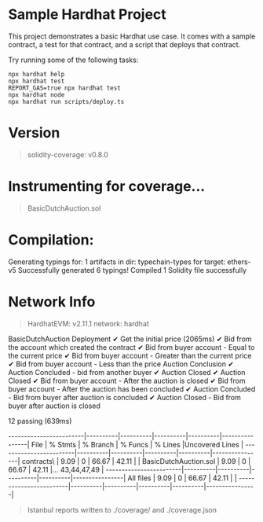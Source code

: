 # Sample Hardhat Project

This project demonstrates a basic Hardhat use case. It comes with a sample contract, a test for that contract, and a script that deploys that contract.

Try running some of the following tasks:

```shell
npx hardhat help
npx hardhat test
REPORT_GAS=true npx hardhat test
npx hardhat node
npx hardhat run scripts/deploy.ts
```


Version
=======
> solidity-coverage: v0.8.0

Instrumenting for coverage...
=============================

> BasicDutchAuction.sol

Compilation:
============

Generating typings for: 1 artifacts in dir: typechain-types for target: ethers-v5
Successfully generated 6 typings!
Compiled 1 Solidity file successfully

Network Info
============
> HardhatEVM: v2.11.1
> network:    hardhat



  BasicDutchAuction
    Deployment
      ✔ Get the initial price (2065ms)
      ✔ Bid from the account which created the contract
      ✔ Bid from buyer account - Equal to the current price
      ✔ Bid from buyer account - Greater than the current price
      ✔ Bid from buyer account - Less than the price
    Auction Conclusion
      ✔ Auction Concluded - bid from another buyer
      ✔ Auction Closed
      ✔ Auction Closed
      ✔ Bid from buyer account - After the auction is closed
      ✔ Bid from buyer account - After the auction has been concluded
      ✔ Auction Concluded - Bid from buyer after auction is concluded
      ✔ Auction Closed - Bid from buyer after auction is closed


  12 passing (639ms)

------------------------|----------|----------|----------|----------|----------------|
File                    |  % Stmts | % Branch |  % Funcs |  % Lines |Uncovered Lines |
------------------------|----------|----------|----------|----------|----------------|
 contracts\             |     9.09 |        0 |    66.67 |    42.11 |                |
  BasicDutchAuction.sol |     9.09 |        0 |    66.67 |    42.11 |... 43,44,47,49 |
------------------------|----------|----------|----------|----------|----------------|
All files               |     9.09 |        0 |    66.67 |    42.11 |                |
------------------------|----------|----------|----------|----------|----------------|

> Istanbul reports written to ./coverage/ and ./coverage.json
